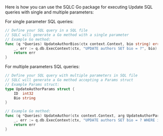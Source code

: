 Here is how you can use the SQLC Go package for executing Update SQL queries with single and multiple parameters:

For single parameter SQL queries:

```go
// Define your SQL query in a SQL file
// SQLC will generate a Go method with a single parameter
// Example Go method:
func (q *Queries) UpdateAuthorBios(ctx context.Context, bio string) error {
    _, err := q.db.ExecContext(ctx, "UPDATE authors SET bio = ?", bio)
    return err
}
```

For multiple parameters SQL queries:

```go
// Define your SQL query with multiple parameters in SQL file
// SQLC will generate a Go method accepting a Params struct
// Example Params struct:
type UpdateAuthorParams struct {
    ID  int32
    Bio string
}

// Example Go method:
func (q *Queries) UpdateAuthor(ctx context.Context, arg UpdateAuthorParams) error {
    _, err := q.db.ExecContext(ctx, "UPDATE authors SET bio = ? WHERE id = ?", arg.Bio, arg.ID)
    return err
}
```

